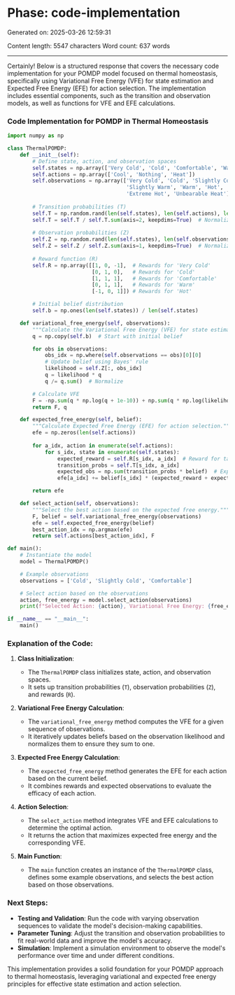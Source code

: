 # Phase: code-implementation

Generated on: 2025-03-26 12:59:31

Content length: 5547 characters
Word count: 637 words

---

Certainly! Below is a structured response that covers the necessary code implementation for your POMDP model focused on thermal homeostasis, specifically using Variational Free Energy (VFE) for state estimation and Expected Free Energy (EFE) for action selection. The implementation includes essential components, such as the transition and observation models, as well as functions for VFE and EFE calculations.

### Code Implementation for POMDP in Thermal Homeostasis

```python
import numpy as np

class ThermalPOMDP:
    def __init__(self):
        # Define state, action, and observation spaces
        self.states = np.array(['Very Cold', 'Cold', 'Comfortable', 'Warm', 'Hot'])
        self.actions = np.array(['Cool', 'Nothing', 'Heat'])
        self.observations = np.array(['Very Cold', 'Cold', 'Slightly Cold', 'Comfortable', 
                                      'Slightly Warm', 'Warm', 'Hot', 'Very Hot', 
                                      'Extreme Hot', 'Unbearable Heat'])
        
        # Transition probabilities (T)
        self.T = np.random.rand(len(self.states), len(self.actions), len(self.states))
        self.T = self.T / self.T.sum(axis=2, keepdims=True)  # Normalize rows
        
        # Observation probabilities (Z)
        self.Z = np.random.rand(len(self.states), len(self.observations))
        self.Z = self.Z / self.Z.sum(axis=1, keepdims=True)  # Normalize rows
        
        # Reward function (R)
        self.R = np.array([[1, 0, -1],  # Rewards for 'Very Cold'
                           [0, 1, 0],   # Rewards for 'Cold'
                           [1, 1, 1],   # Rewards for 'Comfortable'
                           [0, 1, 1],   # Rewards for 'Warm'
                           [-1, 0, 1]]) # Rewards for 'Hot'

        # Initial belief distribution
        self.b = np.ones(len(self.states)) / len(self.states)

    def variational_free_energy(self, observations):
        """Calculate the Variational Free Energy (VFE) for state estimation."""
        q = np.copy(self.b)  # Start with initial belief

        for obs in observations:
            obs_idx = np.where(self.observations == obs)[0][0]
            # Update belief using Bayes' rule
            likelihood = self.Z[:, obs_idx]
            q = likelihood * q
            q /= q.sum()  # Normalize

        # Calculate VFE
        F = -np.sum(q * np.log(q + 1e-10)) + np.sum(q * np.log(likelihood + 1e-10))  # Avoid log(0)
        return F, q

    def expected_free_energy(self, belief):
        """Calculate Expected Free Energy (EFE) for action selection."""
        efe = np.zeros(len(self.actions))
        
        for a_idx, action in enumerate(self.actions):
            for s_idx, state in enumerate(self.states):
                expected_reward = self.R[s_idx, a_idx]  # Reward for taking action in state
                transition_probs = self.T[s_idx, a_idx]
                expected_obs = np.sum(transition_probs * belief)  # Expected observation likelihood
                efe[a_idx] += belief[s_idx] * (expected_reward + expected_obs)

        return efe

    def select_action(self, observations):
        """Select the best action based on the expected free energy."""
        F, belief = self.variational_free_energy(observations)
        efe = self.expected_free_energy(belief)
        best_action_idx = np.argmax(efe)
        return self.actions[best_action_idx], F

def main():
    # Instantiate the model
    model = ThermalPOMDP()

    # Example observations
    observations = ['Cold', 'Slightly Cold', 'Comfortable']

    # Select action based on the observations
    action, free_energy = model.select_action(observations)
    print(f"Selected Action: {action}, Variational Free Energy: {free_energy}")

if __name__ == "__main__":
    main()
```

### Explanation of the Code:

1. **Class Initialization**:
   - The `ThermalPOMDP` class initializes state, action, and observation spaces.
   - It sets up transition probabilities (`T`), observation probabilities (`Z`), and rewards (`R`).

2. **Variational Free Energy Calculation**:
   - The `variational_free_energy` method computes the VFE for a given sequence of observations.
   - It iteratively updates beliefs based on the observation likelihood and normalizes them to ensure they sum to one.

3. **Expected Free Energy Calculation**:
   - The `expected_free_energy` method generates the EFE for each action based on the current belief.
   - It combines rewards and expected observations to evaluate the efficacy of each action.

4. **Action Selection**:
   - The `select_action` method integrates VFE and EFE calculations to determine the optimal action.
   - It returns the action that maximizes expected free energy and the corresponding VFE.

5. **Main Function**:
   - The `main` function creates an instance of the `ThermalPOMDP` class, defines some example observations, and selects the best action based on those observations.

### Next Steps:
- **Testing and Validation**: Run the code with varying observation sequences to validate the model's decision-making capabilities.
- **Parameter Tuning**: Adjust the transition and observation probabilities to fit real-world data and improve the model's accuracy.
- **Simulation**: Implement a simulation environment to observe the model's performance over time and under different conditions.

This implementation provides a solid foundation for your POMDP approach to thermal homeostasis, leveraging variational and expected free energy principles for effective state estimation and action selection.